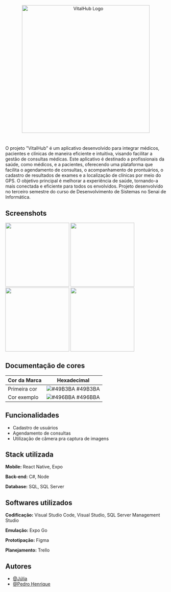 <p align="center">
    <img src="https://github.com/juliaathar/VitalHub_Grupo_08/assets/125266093/c11c1f81-e862-4673-8120-704e9493a2d8" alt="VitalHub Logo"  width="400">
</p>


#

O projeto "VitalHub" é um aplicativo desenvolvido para integrar médicos, pacientes e clínicas de maneira eficiente e intuitiva, visando facilitar a gestão de consultas médicas. Este aplicativo é destinado a profissionais da saúde, como médicos, e a pacientes, oferecendo uma plataforma que facilita o agendamento de consultas, o acompanhamento de prontuários, o cadastro de resultados de exames e a localização de clínicas por meio do GPS. O objetivo principal é melhorar a experiência de saúde, tornando-a mais conectada e eficiente para todos os envolvidos. Projeto desenvolvido no terceiro semestre do curso de Desenvolvimento de Sistemas no Senai de Informática.

## Screenshots

<p float="left">
 <img src="https://github.com/gabrielarosa1309/VitalHub/assets/125273752/c354a9b4-908d-4a0c-b445-1646f073bc7c" width="200" />
 <img src="https://github.com/gabrielarosa1309/VitalHub/assets/125273752/5d1a5a54-97ec-442a-9dc6-dbf42ba826c8" width="200" />
 <img src="https://github.com/gabrielarosa1309/VitalHub/assets/125273752/c108d248-bd9b-4606-89f2-cb9151ca2cc4" width="200" />
 <img src="https://github.com/gabrielarosa1309/VitalHub/assets/125273752/44b1772e-eb88-4f52-bd90-1cd403c2d756" width="200" /> 
</p>

## Documentação de cores

| Cor da Marca               | Hexadecimal                                                |
| ----------------- | ---------------------------------------------------------------- |
| Primeira cor       | ![#49B3BA](https://via.placeholder.com/10/49B3BA?text=+) #49B3BA |
| Cor exemplo       | ![#496BBA](https://via.placeholder.com/10/496BBA?text=+) #496BBA |

## Funcionalidades

- Cadastro de usuários
- Agendamento de consultas
- Utilização de câmera pra captura de imagens

## Stack utilizada

**Mobile:** React Native, Expo

**Back-end:** C#, Node

**Database:** SQL, SQL Server


## Softwares utilizados

**Codificação:** Visual Studio Code, Visual Studio, SQL Server Management Studio

**Emulação:** Expo Go

**Prototipação:** Figma

**Planejamento:** Trello

## Autores

- [@Júlia](https://github.com/juliaathar)
- [@Pedro Henrique](https://github.com/LeonKene-hub)
